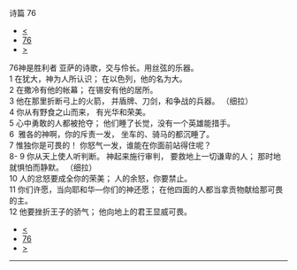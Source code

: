 ﻿





 诗篇 76




* [<](bible/PSA075.md)
* [76](bible/PSA.md)
* [>](bible/PSA077.md)



 
76神是胜利者 亚萨的诗歌，交与伶长。用丝弦的乐器。  
1 在犹大，神为人所认识； 在以色列，他的名为大。  
2 在撒冷有他的帐幕； 在锡安有他的居所。  
3 他在那里折断弓上的火箭， 并盾牌、刀剑，和争战的兵器。 （细拉）      
4 你从有野食之山而来， 有光华和荣美。  
5 心中勇敢的人都被抢夺； 他们睡了长觉，没有一个英雄能措手。  
6  雅各的神啊，你的斥责一发， 坐车的、骑马的都沉睡了。     
7 惟独你是可畏的！ 你怒气一发，谁能在你面前站得住呢？  
8-
9 你从天上使人听判断。 神起来施行审判， 要救地上一切谦卑的人； 那时地就惧怕而静默。 （细拉）      
10 人的忿怒要成全你的荣美； 人的余怒，你要禁止。  
11 你们许愿，当向耶和华—你们的神还愿； 在他四面的人都当拿贡物献给那可畏的主。  
12 他要挫折王子的骄气； 他向地上的君王显威可畏。 
* [<](bible/PSA075.md)
* [76](bible/PSA.md)
* [>](bible/PSA077.md)





---









